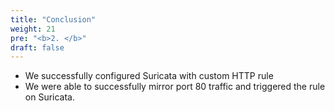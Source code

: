 ```yaml
---
title: "Conclusion"
weight: 21
pre: "<b>2. </b>"
draft: false
---
```


* We successfully configured Suricata with custom HTTP rule
* We were able to successfully mirror port 80 traffic and triggered the rule on Suricata.
